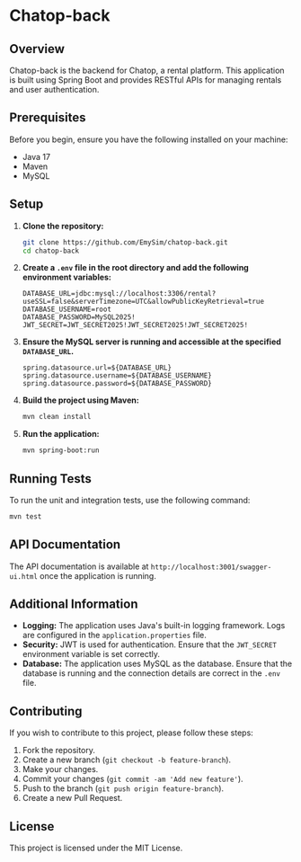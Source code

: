 # Chatop-back

## Overview

Chatop-back is the backend for Chatop, a rental platform. This application is built using Spring Boot and provides RESTful APIs for managing rentals and user authentication.

## Prerequisites

Before you begin, ensure you have the following installed on your machine:

- Java 17
- Maven
- MySQL

## Setup

1. **Clone the repository:**

   ```bash
   git clone https://github.com/EmySim/chatop-back.git
   cd chatop-back
   ```

2. **Create a `.env` file in the root directory and add the following environment variables:**

   ```plaintext
   DATABASE_URL=jdbc:mysql://localhost:3306/rental?useSSL=false&serverTimezone=UTC&allowPublicKeyRetrieval=true
   DATABASE_USERNAME=root
   DATABASE_PASSWORD=MySQL2025!
   JWT_SECRET=JWT_SECRET2025!JWT_SECRET2025!JWT_SECRET2025!
   ```

3. **Ensure the MySQL server is running and accessible at the specified `DATABASE_URL`.**

   ```properties
   spring.datasource.url=${DATABASE_URL}
   spring.datasource.username=${DATABASE_USERNAME}
   spring.datasource.password=${DATABASE_PASSWORD}
   ```

4. **Build the project using Maven:**

   ```bash
   mvn clean install
   ```

5. **Run the application:**

   ```bash
   mvn spring-boot:run
   ```

## Running Tests

To run the unit and integration tests, use the following command:

```bash
mvn test
```

## API Documentation

The API documentation is available at `http://localhost:3001/swagger-ui.html` once the application is running.

## Additional Information

- **Logging:** The application uses Java's built-in logging framework. Logs are configured in the `application.properties` file.
- **Security:** JWT is used for authentication. Ensure that the `JWT_SECRET` environment variable is set correctly.
- **Database:** The application uses MySQL as the database. Ensure that the database is running and the connection details are correct in the `.env` file.

## Contributing

If you wish to contribute to this project, please follow these steps:

1. Fork the repository.
2. Create a new branch (`git checkout -b feature-branch`).
3. Make your changes.
4. Commit your changes (`git commit -am 'Add new feature'`).
5. Push to the branch (`git push origin feature-branch`).
6. Create a new Pull Request.

## License

This project is licensed under the MIT License.
